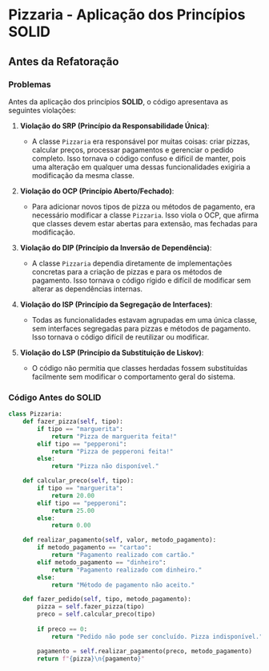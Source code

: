 # Pizzaria - Aplicação dos Princípios SOLID
## Antes da Refatoração

### Problemas

Antes da aplicação dos princípios **SOLID**, o código apresentava as seguintes violações:

1. **Violação do SRP (Princípio da Responsabilidade Única)**:
   - A classe `Pizzaria` era responsável por muitas coisas: criar pizzas, calcular preços, processar pagamentos e gerenciar o pedido completo. Isso tornava o código confuso e difícil de manter, pois uma alteração em qualquer uma dessas funcionalidades exigiria a modificação da mesma classe.

2. **Violação do OCP (Princípio Aberto/Fechado)**:
   - Para adicionar novos tipos de pizza ou métodos de pagamento, era necessário modificar a classe `Pizzaria`. Isso viola o OCP, que afirma que classes devem estar abertas para extensão, mas fechadas para modificação.

3. **Violação do DIP (Princípio da Inversão de Dependência)**:
   - A classe `Pizzaria` dependia diretamente de implementações concretas para a criação de pizzas e para os métodos de pagamento. Isso tornava o código rígido e difícil de modificar sem alterar as dependências internas.

4. **Violação do ISP (Princípio da Segregação de Interfaces)**:
   - Todas as funcionalidades estavam agrupadas em uma única classe, sem interfaces segregadas para pizzas e métodos de pagamento. Isso tornava o código difícil de reutilizar ou modificar.

5. **Violação do LSP (Princípio da Substituição de Liskov)**:
   - O código não permitia que classes herdadas fossem substituídas facilmente sem modificar o comportamento geral do sistema.

### Código Antes do SOLID

```python
class Pizzaria:
    def fazer_pizza(self, tipo):
        if tipo == "marguerita":
            return "Pizza de marguerita feita!"
        elif tipo == "pepperoni":
            return "Pizza de pepperoni feita!"
        else:
            return "Pizza não disponível."

    def calcular_preco(self, tipo):
        if tipo == "marguerita":
            return 20.00
        elif tipo == "pepperoni":
            return 25.00
        else:
            return 0.00

    def realizar_pagamento(self, valor, metodo_pagamento):
        if metodo_pagamento == "cartao":
            return "Pagamento realizado com cartão."
        elif metodo_pagamento == "dinheiro":
            return "Pagamento realizado com dinheiro."
        else:
            return "Método de pagamento não aceito."

    def fazer_pedido(self, tipo, metodo_pagamento):
        pizza = self.fazer_pizza(tipo)
        preco = self.calcular_preco(tipo)
        
        if preco == 0:
            return "Pedido não pode ser concluído. Pizza indisponível."

        pagamento = self.realizar_pagamento(preco, metodo_pagamento)
        return f"{pizza}\n{pagamento}"
